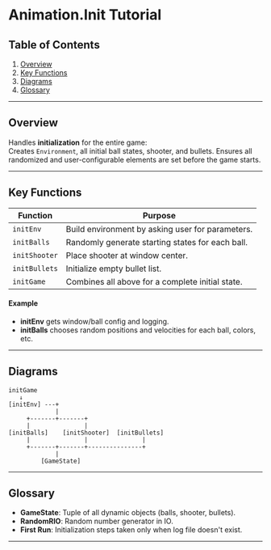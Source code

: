
# Animation.Init Tutorial

## Table of Contents

1. [Overview](#overview)
2. [Key Functions](#key-functions)
3. [Diagrams](#diagrams)
4. [Glossary](#glossary)

---

## Overview

Handles **initialization** for the entire game:  
Creates `Environment`, all initial ball states, shooter, and bullets. Ensures all randomized and user-configurable elements are set before the game starts.

---

## Key Functions

| Function        | Purpose                                           |
|-----------------|---------------------------------------------------|
| `initEnv`       | Build environment by asking user for parameters.  |
| `initBalls`     | Randomly generate starting states for each ball.  |
| `initShooter`   | Place shooter at window center.                   |
| `initBullets`   | Initialize empty bullet list.                     |
| `initGame`      | Combines all above for a complete initial state.  |

#### Example

- **initEnv** gets window/ball config and logging.
- **initBalls** chooses random positions and velocities for each ball, colors, etc.

---

## Diagrams

```
initGame
   ↓
[initEnv] ---+
             |
     +-------+-------+
     |               |
[initBalls]    [initShooter]  [initBullets]
     |               |               |
     +-------+-------+---------------+
             |
         [GameState]
```

---

## Glossary

- **GameState**: Tuple of all dynamic objects (balls, shooter, bullets).
- **RandomRIO**: Random number generator in IO.
- **First Run**: Initialization steps taken only when log file doesn't exist.

---

